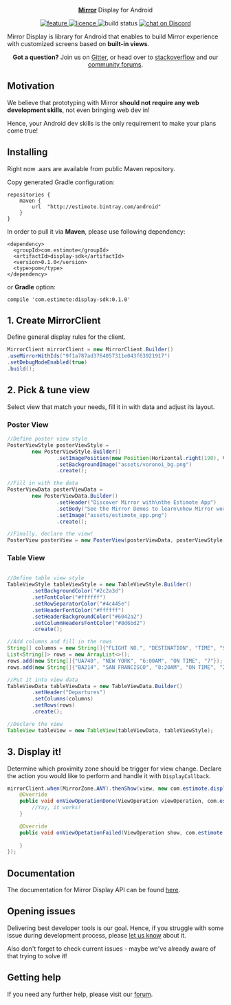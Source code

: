 
<p align="center">
    <a href="http://blog.estimote.com/post/150398268230/launching-estimote-mirror-the-worlds-first"><b>Mirror</b></a> Display for Android
</p>
<p align="center">
    <a href="https://estimote.canny.io/mirror-display">
        <img src="https://img.shields.io/badge/feature%20request-canny.io-blue.svg"
             alt="feature">
    </a>
    <a href="https://opensource.org/licenses/MIT">
        <img src="https://img.shields.io/badge/License-MIT-yellow.svg" alt="licence">
    </a>
    <a>
        <img src="https://www.bitrise.io/app/55cd8edc4f83f32e/status.svg?token=KN5gaUHiK2opILjxV8tcBg&branch=master"
             alt="build status">
    </a>
    <a href="https://discord.gg/HjJCwm5">
        <img src="https://img.shields.io/discord/308323056592486420.svg"
             alt="chat on Discord">
    </a>
</p>

Mirror Display is library for Android that enables to build Mirror experience with customized screens based on **built-in views**.

<p align="center">
<a><b>Got a question?</b> Join us on <a href="https://gitter.im/Estimote-Mirror-Display/Lobby">Gitter</a>, or head over to <a href="http://stackoverflow.com/questions/tagged/estimote">stackoverflow</a> and our <a href="https://forums.estimote.com">community forums</a>.</a>
</p>

## Motivation
We believe that prototyping with Mirror **should not require any web development skills**, not even bringing web dev in!

Hence, your Android dev skills is the only requirement to make your plans come true!
## Installing

Right now .aars are available from public Maven repository.

Copy generated Gradle configuration:

```
repositories {
    maven {
        url  "http://estimote.bintray.com/android"
    }
}
```

In order to pull it via **Maven**, please use following dependency:

```
<dependency>
  <groupId>com.estimote</groupId>
  <artifactId>display-sdk</artifactId>
  <version>0.1.0</version>
  <type>pom</type>
</dependency>
```

or **Gradle** option:

```
compile 'com.estimote:display-sdk:0.1.0'
```

## 1. Create MirrorClient

Define general display rules for the client.
```java
MirrorClient mirrorClient = new MirrorClient.Builder()
.useMirrorWithIds("9f1a787ad3764057311e043f63921917")
.setDebugModeEnabled(true)
.build();
```


## 2. Pick & tune view

Select view that match your needs, fill it in with data and adjust its layout.

### Poster View
```java
//Define poster view style
PosterViewStyle posterViewStyle =
        new PosterViewStyle.Builder()
                .setImagePosition(new Position(Horizontal.right(190), Vertical.top(5)))
                .setBackgroundImage("assets/voronoi_bg.png")
                .create();

//Fill in with the data
PosterViewData posterViewData =
        new PosterViewData.Builder()
                .setHeader("Discover Mirror with\nthe Estimote App")
                .setBody("See the Mirror Demos to learn\nhow Mirror works and what you\ncan use it for.")
                .setImage("assets/estimote_app.png")
                .create();

//Finally, declare the view!
PosterView posterView = new PosterView(posterViewData, posterViewStyle);
```

### Table View

```java

//Define table view style
TableViewStyle tableViewStyle = new TableViewStyle.Builder()
        .setBackgroundColor("#2c2a3d")
        .setFontColor("#ffffff")
        .setRowSeparatorColor("#4c445e")
        .setHeaderFontColor("#ffffff")
        .setHeaderBackgroundColor("#6042a2")
        .setColumnHeadersFontColor("#8d6bd2")
        .create();

//Add columns and fill in the rows       
String[] columns = new String[]{"FLIGHT NO.", "DESTINATION", "TIME", "STATUS", "GATE"};
List<String[]> rows = new ArrayList<>();
rows.add(new String[]{"UA740", "NEW YORK", "6:00AM", "ON TIME", "7"});
rows.add(new String[]{"BA214", "SAN FRANCISCO", "8:20AM", "ON TIME", "22"});

//Put it into view data
TableViewData tableViewData = new TableViewData.Builder()
        .setHeader("Departures")
        .setColumns(columns)
        .setRows(rows)
        .create();

//Declare the view
TableView tableView = new TableView(tableViewData, tableViewStyle);
```

## 3. Display it!
Determine which proximity zone should be trigger for view change. Declare the action you would like to perform and handle it with `DisplayCallback`.

```java
mirrorClient.when(MirrorZone.ANY).thenShow(view, new com.estimote.display.client.DisplayCallback() {
    @Override
    public void onViewOperationDone(ViewOperation viewOperation, com.estimote.display.view.View view) {
        //Yay, it works!
    }

    @Override
    public void onViewOpetationFailed(ViewOperation show, com.estimote.display.view.View view, String message) {
        
    }
});

```

## Documentation
The documentation for Mirror Display API can be found [here](https://link-to-docs).

## Opening issues
Delivering best developer tools is our goal. Hence, if you struggle with some issue during development process, please [let us know](https://link-to-issue) about it.

Also don't forget to check current issues - maybe we've already aware of that trying to solve it!

## Getting help
If you need any further help, please visit our [forum](https://forums.estimote.com/).
